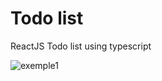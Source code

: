 # Todo list

ReactJS Todo list using typescript

![exemple1](https://user-images.githubusercontent.com/60451767/136674390-3b04ac57-a243-419b-b09c-06724eff6835.png)
